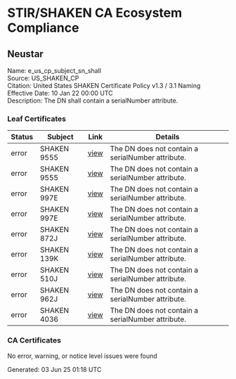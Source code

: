 # STIR/SHAKEN CA Ecosystem Compliance

## Neustar

Name: e_us_cp_subject_sn_shall\
Source: US_SHAKEN_CP\
Citation: United States SHAKEN Certificate Policy v1.3 / 3.1 Naming\
Effective Date: 10 Jan 22 00:00 UTC\
Description: The DN shall contain a serialNumber attribute.

### Leaf Certificates

| Status | Subject | Link | Details |
|--------|---------|------|---------|
| error | SHAKEN 9555 | [view](../../CERTS/f7b7228d0701b14410f37040c818167d03df044fe52355c59b91dd49579acbde/README.md) | The DN does not contain a serialNumber attribute. |
| error | SHAKEN 9555 | [view](../../CERTS/b9cae288342f8bbe68f46fd1853f3f5f8f2861b9257b388edff1a7886a5ba986/README.md) | The DN does not contain a serialNumber attribute. |
| error | SHAKEN 997E | [view](../../CERTS/0dc3f445b4b78538a8c2c930df2b0334edcc81f225e64312ce14fc9e290b86f3/README.md) | The DN does not contain a serialNumber attribute. |
| error | SHAKEN 997E | [view](../../CERTS/fa6c1952b481a1a69b032efb2d3bba89e6408158aaad971debf9d8057298be47/README.md) | The DN does not contain a serialNumber attribute. |
| error | SHAKEN 872J | [view](../../CERTS/0ed4f22a2a19b5c7e8c70d7955a49dd652582f02dbadbb3863f213282404567b/README.md) | The DN does not contain a serialNumber attribute. |
| error | SHAKEN 139K | [view](../../CERTS/b42601237dcb1c77ca4896380df9e216d5deaa3b1838f0e749d033d99e593739/README.md) | The DN does not contain a serialNumber attribute. |
| error | SHAKEN 510J | [view](../../CERTS/c6ad12e2e74892c0478600fac25879b56ecbbb3a4a166795701723473bbe1459/README.md) | The DN does not contain a serialNumber attribute. |
| error | SHAKEN 962J | [view](../../CERTS/0ba8d7326d25fd1fdcd6c28325ddff0fe1cf610a1a8ec92ef8a8083e3f3cc4ee/README.md) | The DN does not contain a serialNumber attribute. |
| error | SHAKEN 4036 | [view](../../CERTS/0823fce516b339bda1acf5b484481f12fe068273d2760a87647fbcfd93591c6c/README.md) | The DN does not contain a serialNumber attribute. |

### CA Certificates

No error, warning, or notice level issues were found


Generated: 03 Jun 25 01:18 UTC